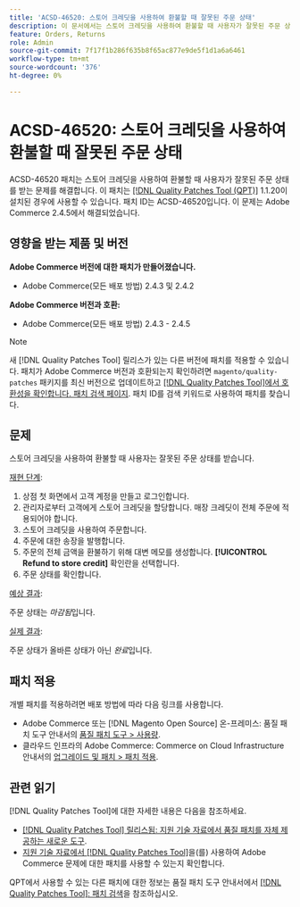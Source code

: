 ```yaml
---
title: 'ACSD-46520: 스토어 크레딧을 사용하여 환불할 때 잘못된 주문 상태'
description: 이 문서에서는 스토어 크레딧을 사용하여 환불할 때 사용자가 잘못된 주문 상태를 얻게 되는 문제에 대한 해결 방법을 제공합니다.
feature: Orders, Returns
role: Admin
source-git-commit: 7f17f1b286f635b8f65ac877e9de5f1d1a6a6461
workflow-type: tm+mt
source-wordcount: '376'
ht-degree: 0%

---
```


# ACSD-46520: 스토어 크레딧을 사용하여 환불할 때 잘못된 주문 상태

ACSD-46520 패치는 스토어 크레딧을 사용하여 환불할 때 사용자가 잘못된 주문 상태를 받는 문제를 해결합니다. 이 패치는 [[!DNL Quality Patches Tool (QPT)]](https://experienceleague.adobe.com/en/docs/commerce-knowledge-base/kb/announcements/commerce-announcements/magento-quality-patches-released-new-tool-to-self-serve-quality-patches) 1.1.20이 설치된 경우에 사용할 수 있습니다. 패치 ID는 ACSD-46520입니다. 이 문제는 Adobe Commerce 2.4.5에서 해결되었습니다.

## 영향을 받는 제품 및 버전

**Adobe Commerce 버전에 대한 패치가 만들어졌습니다.**

* Adobe Commerce(모든 배포 방법) 2.4.3 및 2.4.2

**Adobe Commerce 버전과 호환:**

* Adobe Commerce(모든 배포 방법) 2.4.3 - 2.4.5

>[!NOTE]
>
>새 [!DNL Quality Patches Tool] 릴리스가 있는 다른 버전에 패치를 적용할 수 있습니다. 패치가 Adobe Commerce 버전과 호환되는지 확인하려면 `magento/quality-patches` 패키지를 최신 버전으로 업데이트하고 [[!DNL Quality Patches Tool]에서 호환성을 확인합니다. 패치 검색 페이지](https://experienceleague.adobe.com/tools/commerce-quality-patches/index.html). 패치 ID를 검색 키워드로 사용하여 패치를 찾습니다.

## 문제

스토어 크레딧을 사용하여 환불할 때 사용자는 잘못된 주문 상태를 받습니다.

<u>재현 단계</u>:

1. 상점 첫 화면에서 고객 계정을 만들고 로그인합니다.
1. 관리자로부터 고객에게 스토어 크레딧을 할당합니다. 매장 크레딧이 전체 주문에 적용되어야 합니다.
1. 스토어 크레딧을 사용하여 주문합니다.
1. 주문에 대한 송장을 발행합니다.
1. 주문의 전체 금액을 환불하기 위해 대변 메모를 생성합니다.
**[!UICONTROL Refund to store credit]** 확인란을 선택합니다.
1. 주문 상태를 확인합니다.

<u>예상 결과</u>:

주문 상태는 *마감됨*&#x200B;입니다.

<u>실제 결과</u>:

주문 상태가 올바른 상태가 아닌 *완료*&#x200B;입니다.

## 패치 적용

개별 패치를 적용하려면 배포 방법에 따라 다음 링크를 사용합니다.

* Adobe Commerce 또는 [!DNL Magento Open Source] 온-프레미스: 품질 패치 도구 안내서의 [품질 패치 도구 > 사용량](https://experienceleague.adobe.com/docs/commerce-operations/tools/quality-patches-tool/usage.html).
* 클라우드 인프라의 Adobe Commerce: Commerce on Cloud Infrastructure 안내서의 [업그레이드 및 패치 > 패치 적용](https://experienceleague.adobe.com/docs/commerce-cloud-service/user-guide/develop/upgrade/apply-patches.html).

## 관련 읽기

[!DNL Quality Patches Tool]에 대한 자세한 내용은 다음을 참조하세요.

* [[!DNL Quality Patches Tool] 릴리스됨: 지원 기술 자료에서 품질 패치를 자체 제공하는 새로운 도구](https://experienceleague.adobe.com/en/docs/commerce-knowledge-base/kb/announcements/commerce-announcements/magento-quality-patches-released-new-tool-to-self-serve-quality-patches).
* [지원 기술 자료에서  [!DNL Quality Patches Tool]](https://experienceleague.adobe.com/docs/commerce-knowledge-base/kb/support-tools/patches/check-patch-for-magento-issue-with-magento-quality-patches.html)을(를) 사용하여 Adobe Commerce 문제에 대한 패치를 사용할 수 있는지 확인합니다.

QPT에서 사용할 수 있는 다른 패치에 대한 정보는 품질 패치 도구 안내서에서 [[!DNL Quality Patches Tool]: 패치 검색](https://experienceleague.adobe.com/tools/commerce-quality-patches/index.html)을 참조하십시오.
